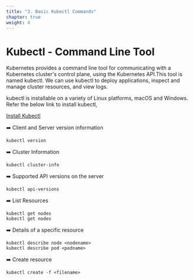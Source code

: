 ```yaml
---
title: "3. Basic Kubectl Commands"
chapter: true
weight: 4
---
```


# Kubectl - Command Line Tool

Kubernetes provides a command line tool for communicating with a Kubernetes cluster's control plane, using the Kubernetes API.This tool is named kubectl. We can use kubectl to deploy applications, inspect and manage cluster resources, and view logs.

kubectl is installable on a variety of Linux platforms, macOS and Windows. Refer the below link to install kubectl, 

[Install Kubectl](https://kubernetes.io/docs/tasks/tools/)

:arrow_right: Client and Server version information
```
kubectl version
```

:arrow_right: Cluster Information
```
kubectl cluster-info
```
:arrow_right: Supported API versions on the server
```
kubectl api-versions
```

:arrow_right: List Resources
```
kubectl get nodes
kubectl get nodes
```

:arrow_right: Details of a specific resource
```
kubectl describe node <nodename>
kubectl describe pod <podname>
```

:arrow_right: Create resource
```
kubectl create -f <filename>
```
